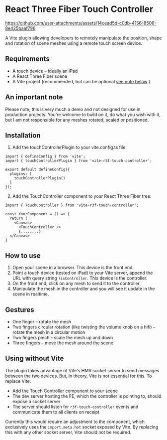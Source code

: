 # React Three Fiber Touch Controller

https://github.com/user-attachments/assets/14cead5d-c0db-4156-8506-8e425baaf796


A Vite plugin allowing developers to remotely manipulate the position, shape and rotation of scene meshes using a remote touch screen device.

## Requirements
* A touch device – ideally an iPad
* A React Three Fiber scene
* A Vite project (recommended, but can be optional [see note below](#using-without-vite) )

## An important note
Please note, this is very much a demo and not designed for use in production projects. You're welcome to build on it, do what you wish with it, but I am not responsible for any meshes rotated, scaled or positioned.

## Installation
1. Add the touchControllerPlugin to your vite.config.ts file.

```
import { defineConfig } from 'vite';
import { touchControllerPlugin } from 'vite-r3f-touch-controller';

export default defineConfig({
  plugins: [
    touchControllerPlugin()
  ]
});
```

2. Add the TouchController component to your React Three Fiber tree:
```
import { TouchController } from 'vite-r3f-touch-controller';

const YourComponent = () => {
  return (
    <Canvas>
      <TouchController />
      {........}
  </Canvas>
}
```

## How to use
1. Open your scene in a browser. This device is the front end.
2. Point a touch device (tested on iPad) to your Vite server, append the URL with query string `?isController`. This device is the controller.
3. On the front end, click on any mesh to send it to the controller.
4. Manipulate the mesh in the controller and you will see it update in the scene in realtime.

## Gestures
*  One finger – rotate the mesh
*  Two fingers circular rotation (like twisting the volume knob on a hifi) – rotate the mesh in a circular motion
*  Two fingers pinch – scale the mesh up and down
*  Three fingers – move the mesh around the scene

## Using without Vite
The plugin takes advantage of Vite's HMR socket server to send messages between the two devices. But, in theory, Vite is not essential for this. To replace Vite:
* Add the Touch Controller component to your scene
* The dev server hosting the FE, which the controller is pointing to, should expose a socket server
* The server should listen for `r3f-touch-controller` events and communicate them to all clients on receipt

Currently this would require an adjustment to the component, which exclusively uses the `import.meta.hot` socket exposed by Vite. By replacing this with any other socket server, Vite should not be required.
